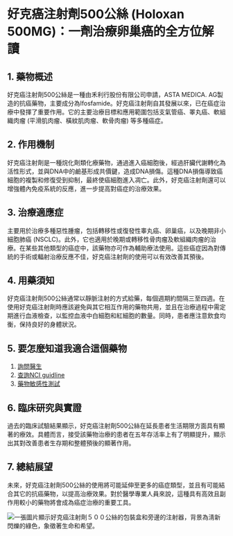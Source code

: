 # 好克癌注射劑500公絲 (Holoxan 500MG)：一劑治療卵巢癌的全方位解讀

## 1. 藥物概述
好克癌注射劑500公絲是一種由禾利行股份有限公司申請，ASTA MEDICA. AG製造的抗癌藥物，主要成分為Ifosfamide。好克癌注射劑自其發展以來，已在癌症治療中發揮了重要作用。它的主要治療目標和應用範圍包括支氣管癌、睪丸癌、軟組織肉瘤 (平滑肌肉瘤、橫紋肌肉瘤、軟骨肉瘤) 等多種癌症。

## 2. 作用機制
好克癌注射劑是一種烷化劑類化療藥物，通過進入癌細胞後，經過肝臟代謝轉化為活性形式，並與DNA中的鹼基形成共價鍵，造成DNA損傷。這種DNA損傷導致癌細胞的複製和修復受到抑制，最終使癌細胞進入凋亡。此外，好克癌注射劑還可以增強體內免疫系統的反應，進一步提高對癌症的治療效果。

## 3. 治療適應症
主要用於治療多種惡性腫瘤，包括轉移性或復發性睾丸癌、卵巢癌，以及晚期非小細胞肺癌 (NSCLC)。此外，它也適用於晚期或轉移性骨肉瘤及軟組織肉瘤的治療。在某些其他類型的癌症中，該藥物亦可作為輔助療法使用。這些癌症因為對傳統的手術或輻射治療反應不佳，好克癌注射劑的使用可以有效改善其預後。

## 4. 用藥須知
好克癌注射劑500公絲通常以靜脈注射的方式給藥，每個週期約間隔三至四週。在使用好克癌注射劑時應該避免與其它相互作用的藥物共用，並且在治療過程中需定期進行血液檢查，以監控血液中白細胞和紅細胞的數量。同時，患者應注意飲食均衡，保持良好的身體狀況。

## 5. 要怎麼知道我適合這個藥物
1. [詢問醫生](./text/1-1.html)
2. [查詢NCI guidline](./text/1-2.html)
3. [藥物敏感性測試](./text/1-3.html)

## 6. 臨床研究與實證
過去的臨床試驗結果顯示，好克癌注射劑500公絲在延長患者生活期限方面具有顯著的療效。具體而言，接受該藥物治療的患者在五年存活率上有了明顯提升，顯示出其對改善患者生存期和整體預後的顯著作用。

## 7. 總結展望
未來，好克癌注射劑500公絲的使用將可能延伸至更多的癌症類型，並且有可能結合其它的抗癌藥物，以提高治療效果。對於醫學專業人員來說，這種具有高效且副作用較小的藥物將會成為癌症治療的重要工具。

![一張圖片顯示好克癌注射劑５００公絲的包裝盒和旁邊的注射器，背景為淸新閃爍的綠色，象徵著生命和希望。](https://i.imgur.com/BxFzcuz.jpeg)